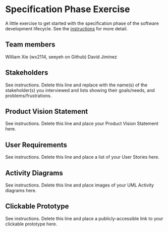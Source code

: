 # Specification Phase Exercise

A little exercise to get started with the specification phase of the software development lifecycle. See the [instructions](instructions.md) for more detail.

## Team members

William Xie (wx2114, seeyeh on Github)
David Jiminez

## Stakeholders

See instructions. Delete this line and replace with the name(s) of the stakeholder(s) you interviewed and lists showing their goals/needs, and problems/frustrations.

## Product Vision Statement

See instructions. Delete this line and place your Product Vision Statement here.

## User Requirements

See instructions. Delete this line and place a list of your User Stories here.

## Activity Diagrams

See instructions. Delete this line and place images of your UML Activity diagrams here.

## Clickable Prototype

See instructions. Delete this line and place a publicly-accessible link to your clickable prototype here.
